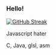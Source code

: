 ### Hello!  

[![GitHub Streak](https://github-readme-streak-stats.herokuapp.com?user=NoGodHenry&theme=dark&hide_border=true&date_format=M%20j%5B%2C%20Y%5D)](https://mail.google.com/mail/u/0/#inbox?compose=new)
 
Javascript hater    

C, Java, glsl, asm
